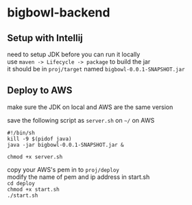 # bigbowl-backend

## Setup with Intellij
need to setup JDK before you can run it locally  
use `maven -> Lifecycle -> package` to build the jar  
it should be in `proj/target` named `bigbowl-0.0.1-SNAPSHOT.jar`

## Deploy to AWS
make sure the JDK on local and AWS are the same version

save the following script as `server.sh` on `~/` on AWS 
```
#!/bin/sh
kill -9 $(pidof java)
java -jar bigbowl-0.0.1-SNAPSHOT.jar &
```
`chmod +x server.sh`
  

copy your AWS's pem in to `proj/deploy`  
modify the name of pem and ip address in start.sh  
``cd deploy``  
``chmod +x start.sh``  
``./start.sh``  